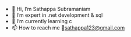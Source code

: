 - 👋 Hi, I’m Sathappa Subramaniam
- 👀 I’m expert in .net development & sql
- 🌱 I’m currently learning c
- 📫 How to reach me 💞️sathappa123@gmail.com

<!---
SSathappa/SSathappa is a ✨ special ✨ repository because its `README.md` (this file) appears on your GitHub profile.
You can click the Preview link to take a look at your changes.
--->
